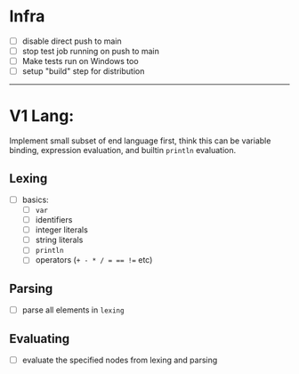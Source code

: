 # Infra

- [ ] disable direct push to main
- [ ] stop test job running on push to main
- [ ] Make tests run on Windows too
- [ ] setup "build" step for distribution

--- 

# V1 Lang:

Implement small subset of end language first, think this can be variable binding,
expression evaluation, and builtin `println` evaluation.

## Lexing

- [ ] basics:
    - [ ] `var`
    - [ ] identifiers
    - [ ] integer literals
    - [ ] string literals
    - [ ] `println`
    - [ ] operators (`+ - * / = == !=` etc)

## Parsing

- [ ] parse all elements in `lexing`


## Evaluating

- [ ] evaluate the specified nodes from lexing and parsing
